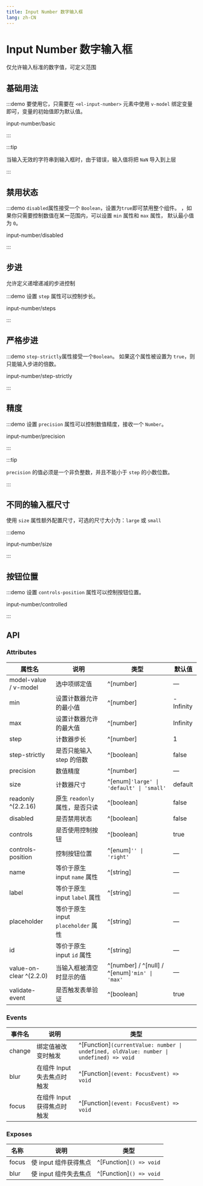 ```yaml
---
title: Input Number 数字输入框
lang: zh-CN
---
```


# Input Number 数字输入框

仅允许输入标准的数字值，可定义范围

## 基础用法

:::demo 要使用它，只需要在 `<el-input-number>` 元素中使用 `v-model` 绑定变量即可，变量的初始值即为默认值。

input-number/basic

:::

:::tip

当输入无效的字符串到输入框时，由于错误，输入值将把 `NaN` 导入到上层

:::

## 禁用状态

:::demo `disabled`属性接受一个 `Boolean`，设置为`true`即可禁用整个组件。 ，如果你只需要控制数值在某一范围内，可以设置 `min` 属性和 `max` 属性， 默认最小值为 `0`。

input-number/disabled

:::

## 步进

允许定义递增递减的步进控制

:::demo 设置 `step` 属性可以控制步长。

input-number/steps

:::

## 严格步进

:::demo `step-strictly`属性接受一个`Boolean`。 如果这个属性被设置为 `true`，则只能输入步进的倍数。

input-number/step-strictly

:::

## 精度

:::demo 设置 `precision` 属性可以控制数值精度，接收一个 `Number`。

input-number/precision

:::

:::tip

`precision` 的值必须是一个非负整数，并且不能小于 `step` 的小数位数。

:::

## 不同的输入框尺寸

使用 `size` 属性额外配置尺寸，可选的尺寸大小为：`large` 或 `small`

:::demo

input-number/size

:::

## 按钮位置

:::demo 设置 `controls-position` 属性可以控制按钮位置。

input-number/controlled

:::

## API

### Attributes

| 属性名                     | 说明                           | 类型                                             | 默认值       |
| ----------------------- | ---------------------------- | ---------------------------------------------- | --------- |
| model-value / v-model   | 选中项绑定值                       | ^[number]                                      | —         |
| min                     | 设置计数器允许的最小值                  | ^[number]                                      | -Infinity |
| max                     | 设置计数器允许的最大值                  | ^[number]                                      | Infinity  |
| step                    | 计数器步长                        | ^[number]                                      | 1         |
| step-strictly           | 是否只能输入 step 的倍数              | ^[boolean]                                     | false     |
| precision               | 数值精度                         | ^[number]                                      | —         |
| size                    | 计数器尺寸                        | ^[enum]`'large' \| 'default' \| 'small'`     | default   |
| readonly ^(2.2.16)      | 原生 `readonly` 属性，是否只读        | ^[boolean]                                     | false     |
| disabled                | 是否禁用状态                       | ^[boolean]                                     | false     |
| controls                | 是否使用控制按钮                     | ^[boolean]                                     | true      |
| controls-position       | 控制按钮位置                       | ^[enum]`'' \| 'right'`                        | —         |
| name                    | 等价于原生 input `name` 属性        | ^[string]                                      | —         |
| label                   | 等价于原生 input `label` 属性       | ^[string]                                      | —         |
| placeholder             | 等价于原生 input `placeholder` 属性 | ^[string]                                      | —         |
| id                      | 等价于原生 input `id` 属性          | ^[string]                                      | —         |
| value-on-clear ^(2.2.0) | 当输入框被清空时显示的值                 | ^[number] / ^[null] / ^[enum]`'min' \| 'max'` | —         |
| validate-event          | 是否触发表单验证                     | ^[boolean]                                     | true      |

### Events

| 事件名    | 说明                | 类型                                                                                           |
| ------ | ----------------- | -------------------------------------------------------------------------------------------- |
| change | 绑定值被改变时触发         | ^[Function]`(currentValue: number \| undefined, oldValue: number \| undefined) => void` |
| blur   | 在组件 Input 失去焦点时触发 | ^[Function]`(event: FocusEvent) => void`                                                  |
| focus  | 在组件 Input 获得焦点时触发 | ^[Function]`(event: FocusEvent) => void`                                                  |

### Exposes

| 名称    | 说明             | 类型                         |
| ----- | -------------- | -------------------------- |
| focus | 使 input 组件获得焦点 | ^[Function]`() => void` |
| blur  | 使 input 组件失去焦点 | ^[Function]`() => void` |
